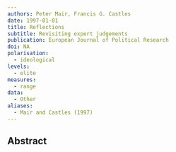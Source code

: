 ```yaml
---
authors: Peter Mair, Francis G. Castles
date: 1997-01-01
title: Reflections
subtitle: Revisiting expert judgements
publication: European Journal of Political Research
doi: NA
polarisation:
  - ideological
levels:
  - elite
measures:
  - range
data:
  - Other
aliases:
  - Mair and Castles (1997)
---
```

## Abstract
